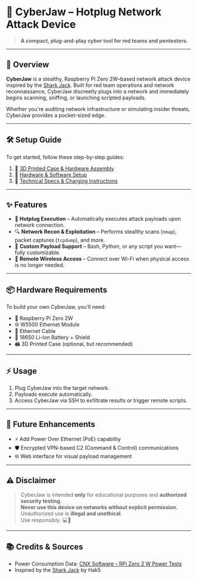 # 🦈 CyberJaw – Hotplug Network Attack Device

> **A compact, plug-and-play cyber tool for red teams and pentesters.**

---

## 🚀 Overview

**CyberJaw** is a stealthy, Raspberry Pi Zero 2W–based network attack device inspired by the [Shark Jack](https://hak5.org/products/shark-jack). Built for red team operations and network reconnaissance, CyberJaw discreetly plugs into a network and immediately begins scanning, sniffing, or launching scripted payloads.

Whether you're auditing network infrastructure or simulating insider threats, CyberJaw provides a pocket-sized edge.

---

## 🛠️ Setup Guide

To get started, follow these step-by-step guides:

1. 🧱 [3D Printed Case & Hardware Assembly](./docs/resources/3d_Printed_Case_And_Assembly.md)  
2. 🧩 [Hardware & Software Setup](./docs/resources/Hardware_And_Software_Setup.md)  
3. 🔋 [Technical Specs & Charging Instructions](./docs/resources/Technical_Specs_And_Charging_Instructions.md)

---

## ✨ Features

- 🔌 **Hotplug Execution** – Automatically executes attack payloads upon network connection.
- 🔍 **Network Recon & Exploitation** – Performs stealthy scans (`nmap`), packet captures (`tcpdump`), and more.
- 🧠 **Custom Payload Support** – Bash, Python, or any script you want—fully customizable.
- 📡 **Remote Wireless Access** – Connect over Wi-Fi when physical access is no longer needed.

---

## 📦 Hardware Requirements

To build your own CyberJaw, you’ll need:

- 🧠 Raspberry Pi Zero 2W  
- 🌐 W5500 Ethernet Module  
- 🔌 Ethernet Cable  
- 🔋 18650 Li-Ion Battery + Shield  
- 🖨️ 3D Printed Case (optional, but recommended)

---

## ⚡ Usage

1. Plug CyberJaw into the target network.
2. Payloads execute automatically.
3. Access CyberJaw via SSH to exfiltrate results or trigger remote scripts.

---

## 🧪 Future Enhancements

- ⚡ Add Power Over Ethernet (PoE) capability  
- 🛡️ Encrypted VPN-based C2 (Command & Control) communications  
- 🌐 Web interface for visual payload management  

---

## ⚠️ Disclaimer

> CyberJaw is intended **only** for educational purposes and **authorized security testing**.  
> **Never use this device on networks without explicit permission.** Unauthorized use is **illegal and unethical**.  
> Use responsibly. 💻🔐

---

## 📚 Credits & Sources

- Power Consumption Data: [CNX Software – RPi Zero 2 W Power Tests](https://www.cnx-software.com/2021/12/09/raspberry-pi-zero-2-w-power-consumption/)
- Inspired by the [Shark Jack](https://hak5.org/products/shark-jack) by Hak5
